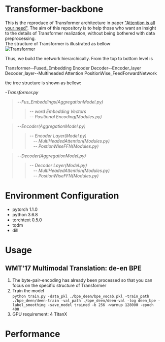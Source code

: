 # Transformer-backbone
This is the reproduce of Transformer architecture in paper ["Attention is all your need"](https://arxiv.org/abs/1706.03762). 
The aim of this repository is to help those who want an insight to the details of Transformer realization, without being bothered with data preprocessing.    
The structure of Transformer is illustrated as bellow  
![Transformer](https://camo.githubusercontent.com/88e8f36ce61dedfd2491885b8df2f68c4d1f92f5/687474703a2f2f696d6775722e636f6d2f316b72463252362e706e67)

Thus, we build the network hierarchically. From the top to bottom level is  

Transformer--Fused_Embedding Encoder Decoder--Encoder_layer Decoder_layer--Multiheaded Attention PositionWise_FeedForwardNetwork  

the tree structure is shown as bellow:  

-_Transformer.py_  
>--_Fus_Embeddings(AggregationModel.py)_  
  >>-- _word Embedding Vectors_    
  >>-- _Positional Encoding(Modules.py)_  
  
>--_Encoder(AggregationModel.py)_  
  >>-- _Encoder Layer(Model.py)_  
    &nbsp;&nbsp;&nbsp;-- _MultiHeadedAttention(Modules.py)_  
    &nbsp;&nbsp;&nbsp;-- _PostionWiseFFN(Modules.py)_
  
>--_Decoder(AggregationModel.py)_  
  >>-- _Decoder Layer(Model.py)_  
    &nbsp;&nbsp;&nbsp;-- _MultiHeadedAttention(Modules.py)_  
    &nbsp;&nbsp;&nbsp;-- _PostionWiseFFN(Modules.py)_

# Environment Configuration  
* pytorch 1.1.0  
* python 3.6.8
* torchtext 0.5.0
* tqdm
* dill

# Usage  
## WMT'17 Multimodal Translation: de-en BPE  
1. The byte-pair-encoding has already been processed so that you can focus on the specific structure of Transformer
2. Train the model  
```python train.py -data_pkl ./bpe_deen/bpe_vocab.pkl -train_path ./bpe_deen/deen-train -val_path ./bpe_deen/deen-val -log deen_bpe -label_smoothing -save_model trained -b 256 -warmup 128000 -epoch 400```  
3. GPU requirement: 4 TitanX  

# Performance

